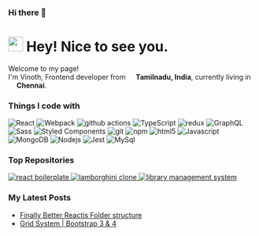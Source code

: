 ### Hi there 👋

<h1><img src="https://emojis.slackmojis.com/emojis/images/1531849430/4246/blob-sunglasses.gif?1531849430" width="30"/> Hey! Nice to see you.</h1>


<p>Welcome to my page! </br> I'm Vinoth, Frontend developer from <img src="https://cdn-icons-png.flaticon.com/512/3909/3909444.png" width="13"/> <b>Tamilnadu, India</b>, currently living in <img src="https://www.shutterstock.com/image-vector/chennai-typography-vector-illustration-260nw-1154481103.jpg" width="13"/> <b>Chennai</b>. </p>
<h3>Things I code with</h3>

<p>
  <img alt="React" src="https://img.shields.io/badge/-React-45b8d8?style=flat-square&logo=react&logoColor=white" />
  <img alt="Webpack" src="https://img.shields.io/badge/-Webpack-8DD6F9?style=flat-square&logo=webpack&logoColor=white" /> 
  <img alt="github actions" src="https://img.shields.io/badge/-Github_Actions-2088FF?style=flat-square&logo=github-actions&logoColor=white" />
  <img alt="TypeScript" src="https://img.shields.io/badge/-TypeScript-007ACC?style=flat-square&logo=typescript&logoColor=white" />
  <img alt="redux" src="https://img.shields.io/badge/-Redux-764ABC?style=flat-square&logo=redux&logoColor=white" />
  <img alt="GraphQL" src="https://img.shields.io/badge/-GraphQL-E10098?style=flat-square&logo=graphql&logoColor=white" />
  <img alt="Sass" src="https://img.shields.io/badge/-Sass-CC6699?style=flat-square&logo=sass&logoColor=white" />
  <img alt="Styled Components" src="https://img.shields.io/badge/-Styled_Components-db7092?style=flat-square&logo=styled-components&logoColor=white" />
  <img alt="git" src="https://img.shields.io/badge/-Git-F05032?style=flat-square&logo=git&logoColor=white" />
  <img alt="npm" src="https://img.shields.io/badge/-NPM-CB3837?style=flat-square&logo=npm&logoColor=white" />
  <img alt="html5" src="https://img.shields.io/badge/-HTML5-E34F26?style=flat-square&logo=html5&logoColor=white" />
  <img alt="Javascript" src="https://img.shields.io/badge/javascript-6?logo=javascript&logoColor=white&color=yellow" />
  <img alt="MongoDB" src="https://img.shields.io/badge/-MongoDB-13aa52?style=flat-square&logo=mongodb&logoColor=white" />
  <img alt="Nodejs" src="https://img.shields.io/badge/-Nodejs-43853d?style=flat-square&logo=Node.js&logoColor=white" />
  <img alt="Jest" src="https://img.shields.io/badge/jest-6?logo=jest&logoColor=white&color=maroon" />
  <img alt="MySql" src="https://img.shields.io/badge/mysql-6?logo=mysql&logoColor=black&color=lightblue" />
</p>

### Top Repositories

<a href="https://github.com/vinothwino/react-boilerplate">
  <img src="https://github-readme-stats.vercel.app/api/pin/?username=vinothwino&repo=react-boilerplate&theme=buefy" alt="react boilerplate"/>
</a>

<a href="https://github.com/vinothwino/lamborghini-clone">
  <img src="https://github-readme-stats.vercel.app/api/pin/?username=vinothwino&repo=lamborghini-clone&theme=buefy" alt="lamborghini clone"/>
</a>

<a href="https://github.com/vinothwino/library-management-system">
  <img src="https://github-readme-stats.vercel.app/api/pin/?username=vinothwino&repo=library-management-system&theme=buefy" alt="library management system"/>
</a>

### My Latest Posts

- [Finally Better Reactjs Folder structure](https://medium.com/@kumarvinoth/finally-a-better-react-js-folder-structure-821a2210835)
- [Grid System | Bootstrap 3 & 4](https://medium.com/@kumarvinoth/grid-system-bootstrap-3-4-cee40889f263)




